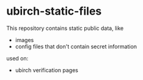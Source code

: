 # ubirch-static-files
This repository contains static public data, like

- images 
- config files that don't contain secret information

used on:

- ubirch verification pages
